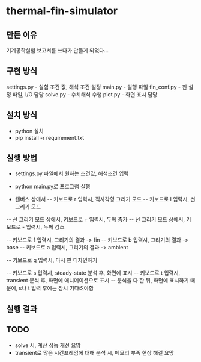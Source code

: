 # thermal-fin-simulator

## 만든 이유
기계공학실험 보고서를 쓰다가 만들게 되었다...

## 구현 방식
settings.py - 실험 조건 값, 해석 조건 설정
main.py - 실행 파일
fin_conf.py - 핀 설정 파일, I/O 담당
solve.py - 수치해석 수행
plot.py - 화면 표시 담당

## 설치 방식
- python 설치
- pip install -r requirement.txt

## 실행 방법
- settings.py 파일에서 원하는 조건값, 해석조건 입력
- python main.py로 프로그램 실행

- 캔버스 상에서
-- 키보드로 r 입력시, 직사각형 그리기 모드
-- 키보드로 l 입력시, 선 그리기 모드

-- 선 그리기 모드 상에서, 키보드로 + 입력시, 두께 증가
-- 선 그리기 모드 상에서, 키보드로 - 입력시, 두께 감소

-- 키보드로 f 입력시, 그리기의 결과 -> fin
-- 키보드로 b 입력시, 그리기의 결과 -> base
-- 키보드로 a 입력시, 그리기의 결과 -> ambient

-- 키보드로 q 입력시, 다시 핀 디자인하기

-- 키보드로 s 입력시, steady-state 분석 후, 화면에 표시
-- 키보드로 t 입력시, transient 분석 후, 화면에 애니메이션으로 표시
-- 분석을 다 한 뒤, 화면에 표시하기 때문에, s나 t 입력 후에는 잠시 기다려야함

## 실행 결과

## TODO
- solve 시, 계산 성능 개선 요망
- transient로 많은 시간프레임에 대해 분석 시, 메모리 부족 현상 해결 요망
